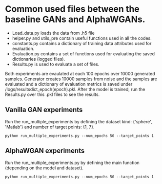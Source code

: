 # Common used files between the baseline GANs and AlphaWGANs.
* Load_data.py loads the data from .h5 file
* helper.py and utils_pre contain useful functions used in all the codes.
* constants.py contains a dictionary of training data attributes used for evaluation.
* Evaluation.py contains a set of functions used for evaluating the saved dictionaries (logged files).
* Results.py is used to evaluate a set of files.

Both experiments are evaulated at each 100 epochs over 10000 generated samples. Generator creates 10000 samples from noise and the samples are evaluated and a dictionary of evaluation metrics is saved under /logs/resultsdict_epoch(epoch).pkl. After the model is trained, run the Results.py over this .pkl files to see the results. 
## Vanilla GAN experiments
Run the run_multiple_experiments by defining the dataset kind: {'sphere', 'Matlab'} and number of target points: {1, 7}. 
```
python run_multiple_experiments.py --num_epochs 50 --target_points 1
```

## AlphaWGAN experiments
Run the run_multiple_experiments.py by defining the main function (depending on the model and dataset). 
```
python run_multiple_experiments.py --num_epochs 50 --target_points 1
```

